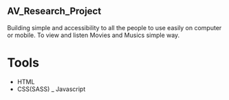 ## AV_Research_Project
Building simple and accessibility to all the people to use easily on computer or mobile.
To view and listen Movies and Musics simple way.

# Tools
- HTML
- CSS(SASS)
_ Javascript
